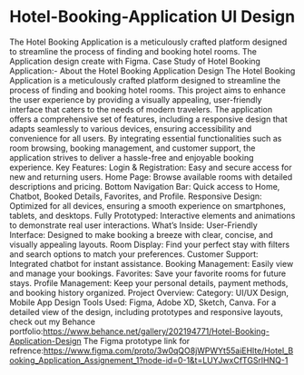 # Hotel-Booking-Application UI Design
The Hotel Booking Application is a meticulously crafted platform designed to streamline the process of finding and booking hotel rooms. The Application design create with Figma.
Case Study of Hotel Booking Application:-
About the Hotel Booking Application Design
The Hotel Booking Application is a meticulously crafted platform designed to streamline the process of finding and booking hotel rooms. This project aims to enhance the user experience by providing a visually appealing, user-friendly interface that caters to the needs of modern travelers. The application offers a comprehensive set of features, including a responsive design that adapts seamlessly to various devices, ensuring accessibility and convenience for all users. By integrating essential functionalities such as room browsing, booking management, and customer support, the application strives to deliver a hassle-free and enjoyable booking experience.
Key Features:
Login & Registration: Easy and secure access for new and returning users.
Home Page: Browse available rooms with detailed descriptions and pricing.
Bottom Navigation Bar: Quick access to Home, Chatbot, Booked Details, Favorites, and Profile.
Responsive Design: Optimized for all devices, ensuring a smooth experience on smartphones, tablets, and desktops.
Fully Prototyped: Interactive elements and animations to demonstrate real user interactions.
What’s Inside:
User-Friendly Interface: Designed to make booking a breeze with clear, concise, and visually appealing layouts.
Room Display: Find your perfect stay with filters and search options to match your preferences.
Customer Support: Integrated chatbot for instant assistance.
Booking Management: Easily view and manage your bookings.
Favorites: Save your favorite rooms for future stays.
Profile Management: Keep your personal details, payment methods, and booking history organized.
Project Overview:
Category: UI/UX Design, Mobile App Design
Tools Used: Figma, Adobe XD, Sketch, Canva.
For a detailed view of the design, including prototypes and responsive layouts, check out my Behance portfolio:https://www.behance.net/gallery/202194771/Hotel-Booking-Application-Design
The Figma prototype link for refrence:https://www.figma.com/proto/3w0qQO8jWPWYt55aiEHlte/Hotel_Booking_Application_Assignement_1?node-id=0-1&t=LUYJwxCfTGSrlHNQ-1
